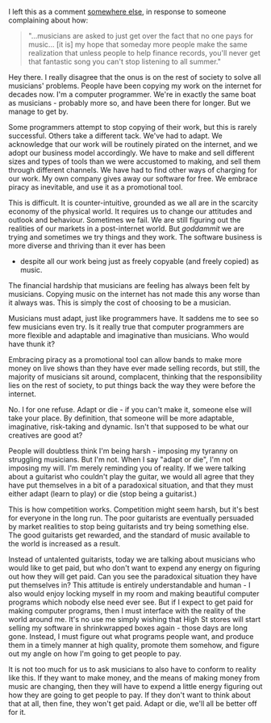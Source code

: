 <!--
.. title: Musicians : wake up!
.. slug: musicians-wake-up
.. date: 2010-01-22 09:43:24-06:00
.. tags: Geek,IMHO,Gigs
.. link: 
.. description: 
.. type: text
-->


I left this as a comment [somewhere
else](http://www.tbray.org/ongoing/When/201x/2010/01/21/On-Books), in
response to someone complaining about how:

> "...musicians are asked to just get over the fact that no one pays for
> music... \[it is\] my hope that someday more people make the same
> realization that unless people to help finance records, you'll never
> get that fantastic song you can't stop listening to all summer."

Hey there. I really disagree that the onus is on the rest of society to
solve all musicians' problems. People have been copying my work on the
internet for decades now. I'm a computer programmer. We're in exactly
the same boat as musicians - probably more so, and have been there for
longer. But we manage to get by.

Some programmers attempt to stop copying of their work, but this is
rarely successful. Others take a different tack. We've had to adapt. We
acknowledge that our work will be routinely pirated on the internet, and
we adopt our business model accordingly. We have to make and sell
different sizes and types of tools than we were accustomed to making,
and sell them through different channels. We have had to find other ways
of charging for our work. My own company gives away our software for
free. We embrace piracy as inevitable, and use it as a promotional tool.

This is difficult. It is counter-intuitive, grounded as we all are in
the scarcity economy of the physical world. It requires us to change our
attitudes and outlook and behaviour. Sometimes we fail. We are still
figuring out the realities of our markets in a post-internet world.
But *goddammit* we are trying and sometimes we try things and they work.
The software business is more diverse and thriving than it ever has been
- despite all our work being just as freely copyable (and freely copied)
as music.

The financial hardship that musicians are feeling has always been felt
by musicians. Copying music on the internet has not made this any worse
than it always was. This is simply the cost of choosing to be a
musician.

Musicians must adapt, just like programmers have. It saddens me to see
so few musicians even try. Is it really true that computer programmers
are more flexible and adaptable and imaginative than musicians. Who
would have thunk it?

Embracing piracy as a promotional tool can allow bands to make more
money on live shows than they have ever made selling records, but still,
the majority of musicians sit around, complacent, thinking that the
responsibility lies on the rest of society, to put things back the way
they were before the internet.

No. I for one refuse. Adapt or die - if you can't make it, someone else
will take your place. By definition, that someone will be more
adaptable, imaginative, risk-taking and dynamic. Isn't that supposed to
be what our creatives are good at?

People will doubtless think I'm being harsh - imposing my tyranny on
struggling musicians. But I'm not. When I say "adapt or die", I'm not
imposing my will. I'm merely reminding you of reality. If we were
talking about a guitarist who couldn't play the guitar, we would all
agree that they have put themselves in a bit of a paradoxical situation,
and that they must either adapt (learn to play) or die (stop being a
guitarist.)

This is how competition works. Competition might seem harsh, but it's
best for everyone in the long run. The poor guitarists are eventually
persuaded by market realities to stop being guitarists and try being
something else. The good guitarists get rewarded, and the standard of
music available to the world is increased as a result.

Instead of untalented guitarists, today we are talking about musicians
who would like to get paid, but who don't want to expend any energy on
figuring out how they will get paid. Can you see the paradoxical
situation they have put themselves in? This attitude is entirely
understandable and human - I also would enjoy locking myself in my room
and making beautiful computer programs which nobody else need ever see.
But if I expect to get paid for making computer programs, then I must
interface with the reality of the world around me. It's no use me simply
wishing that High St stores will start selling my software in
shrinkwrapped boxes again - those days are long gone. Instead, I must
figure out what programs people want, and produce them in a timely
manner at high quality, promote them somehow, and figure out my angle on
how I'm going to get people to pay.

It is not too much for us to ask musicians to also have to conform to
reality like this. If they want to make money, and the means of making
money from music are changing, then they will have to expend a little
energy figuring out how they are going to get people to pay. If they
don't want to think about that at all, then fine, they won't get paid.
Adapt or die, we'll all be better off for it.